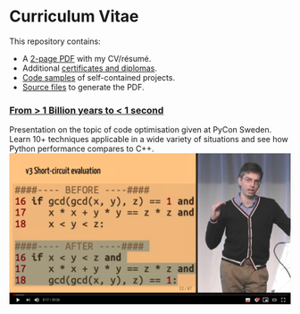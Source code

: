# Curriculum Vitae
This repository contains:
- A [2-page PDF](https://github.com/isaacbernat/cv/raw/master/cv.pdf) with my CV/résumé.
- Additional [certificates and diplomas](https://github.com/isaacbernat/cv/tree/master/certificates).
- [Code samples](https://github.com/isaacbernat/cv/tree/master/samples) of self-contained projects.
- [Source files](https://github.com/isaacbernat/cv/tree/master/src) to generate the PDF.

### [From > 1 Billion years to < 1 second](https://github.com/isaacbernat/presentations/tree/master/optimise)

Presentation on the topic of code optimisation given at PyCon Sweden. Learn 10+ techniques applicable in a wide variety of situations and see how Python performance compares to C++.
[![YouTube link to the talk](https://raw.githubusercontent.com/isaacbernat/presentations/master/optimise/images/video_preview_with_play_button.png "YouTube link to the talk")](https://youtu.be/asZ0SDTKqvM)

